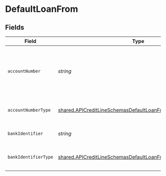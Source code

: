 # DefaultLoanFrom


## Fields

| Field                                                                                                                                               | Type                                                                                                                                                | Required                                                                                                                                            | Description                                                                                                                                         |
| --------------------------------------------------------------------------------------------------------------------------------------------------- | --------------------------------------------------------------------------------------------------------------------------------------------------- | --------------------------------------------------------------------------------------------------------------------------------------------------- | --------------------------------------------------------------------------------------------------------------------------------------------------- |
| `accountNumber`                                                                                                                                     | *string*                                                                                                                                            | :heavy_check_mark:                                                                                                                                  | The account identifier. Only IBANs are supported at the moment.                                                                                     |
| `accountNumberType`                                                                                                                                 | [shared.APICreditLineSchemasDefaultLoanFromAccountNumberType](../../../sdk/models/shared/apicreditlineschemasdefaultloanfromaccountnumbertype.md)   | :heavy_check_mark:                                                                                                                                  | The type of account number (e.g. IBAN).                                                                                                             |
| `bankIdentifier`                                                                                                                                    | *string*                                                                                                                                            | :heavy_check_mark:                                                                                                                                  | The identifier of the bank.                                                                                                                         |
| `bankIdentifierType`                                                                                                                                | [shared.APICreditLineSchemasDefaultLoanFromBankIdentifierType](../../../sdk/models/shared/apicreditlineschemasdefaultloanfrombankidentifiertype.md) | :heavy_check_mark:                                                                                                                                  | The type of bank identifier (e.g. BIC).                                                                                                             |